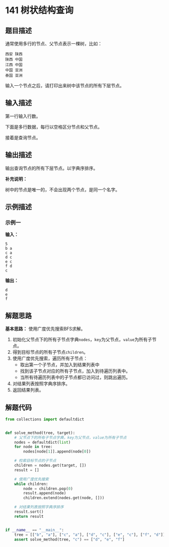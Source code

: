# 141 树状结构查询

## 题目描述

通常使用多行的节点、父节点表示一棵树，比如：
```text
西安 陕西
陕西 中国
江西 中国
中国 亚洲
泰国 亚洲
```

输入一个节点之后，请打印出来树中该节点的所有下层节点。

## 输入描述

第一行输入行数。

下面是多行数据，每行以空格区分节点和父节点。

接着是查询节点。

## 输出描述

输出查询节点的所有下层节点。以字典序排序。

**补充说明：**

树中的节点是唯一的，不会出现两个节点，是同一个名字。

## 示例描述

### 示例一

**输入：**
```text
5
b a
c a
d c
e c
f d
c
```

**输出：**
```text
d
e
f
```

## 解题思路

**基本思路：** 使用广度优先搜索BFS求解。
1. 初始化父节点下的所有子节点字典`nodes`，`key`为父节点，`value`为所有子节点。
2. 得到目标节点的所有子节点`children`。
3. 使用广度优先搜索，遍历所有子节点：
   - 取出第一个子节点，并加入到结果列表中
   - 找到该子节点对应的所有子节点，加入到待遍历列表中。
   - 当所有待遍历列表中的子节点都已访问过，则跳出遍历。
4. 对结果列表按照字典序排序。
5. 返回结果列表。

## 解题代码
```python
from collections import defaultdict


def solve_method(tree, target):
    # 父节点下的所有子节点字典，key为父节点，value为所有子节点
    nodes = defaultdict(list)
    for node in tree:
        nodes[node[1]].append(node[0])

    # 检索目标节点的子节点
    children = nodes.get(target, [])
    result = []

    # 使用广度优先搜索
    while children:
        node = children.pop(0)
        result.append(node)
        children.extend(nodes.get(node, []))

    # 对结果列表按照字典序排序
    result.sort()
    return result


if __name__ == "__main__":
    tree = [["b", "a"], ["c", "a"], ["d", "c"], ["e", "c"], ["f", "d"]]
    assert solve_method(tree, "c") == ["d", "e", "f"]
```